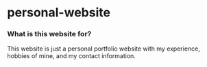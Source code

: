 # personal-website

### What is this website for?
  This website is just a personal portfolio website with my experience, hobbies of mine, and my contact information.
